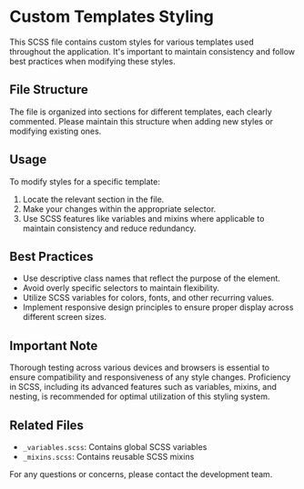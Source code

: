 # Custom Templates Styling

This SCSS file contains custom styles for various templates used throughout the application. It's important to maintain consistency and follow best practices when modifying these styles.

## File Structure

The file is organized into sections for different templates, each clearly commented. Please maintain this structure when adding new styles or modifying existing ones.

## Usage

To modify styles for a specific template:

1. Locate the relevant section in the file.
2. Make your changes within the appropriate selector.
3. Use SCSS features like variables and mixins where applicable to maintain consistency and reduce redundancy.

## Best Practices

- Use descriptive class names that reflect the purpose of the element.
- Avoid overly specific selectors to maintain flexibility.
- Utilize SCSS variables for colors, fonts, and other recurring values.
- Implement responsive design principles to ensure proper display across different screen sizes.

## Important Note

Thorough testing across various devices and browsers is essential to ensure compatibility and responsiveness of any style changes. Proficiency in SCSS, including its advanced features such as variables, mixins, and nesting, is recommended for optimal utilization of this styling system.

## Related Files

- `_variables.scss`: Contains global SCSS variables
- `_mixins.scss`: Contains reusable SCSS mixins

For any questions or concerns, please contact the development team.